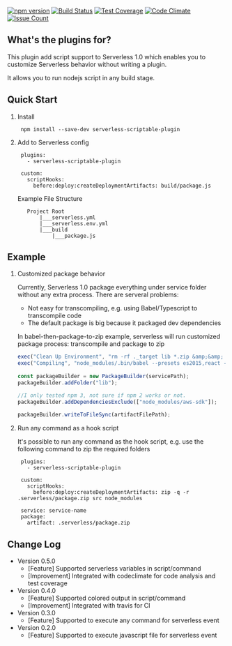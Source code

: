 [![npm version](https://badge.fury.io/js/serverless-scriptable-plugin.svg)](https://badge.fury.io/js/serverless-scriptable-plugin)
[![Build Status](https://travis-ci.org/weixu365/serverless-scriptable-plugin.svg?branch=master)](https://travis-ci.org/weixu365/serverless-scriptable-plugin)
[![Test Coverage](https://codeclimate.com/github/weixu365/serverless-scriptable-plugin/badges/coverage.svg)](https://codeclimate.com/github/weixu365/serverless-scriptable-plugin/coverage)
[![Code Climate](https://codeclimate.com/github/weixu365/serverless-scriptable-plugin/badges/gpa.svg)](https://codeclimate.com/github/weixu365/serverless-scriptable-plugin)
[![Issue Count](https://codeclimate.com/github/weixu365/serverless-scriptable-plugin/badges/issue_count.svg)](https://codeclimate.com/github/weixu365/serverless-scriptable-plugin)


What's the plugins for?
------------------------
This plugin add script support to Serverless 1.0 which enables you to customize Serverless behavior without writing a plugin. 

It allows you to run nodejs script in any build stage.


Quick Start
-------------
1. Install

        npm install --save-dev serverless-scriptable-plugin
        
2. Add to Serverless config 

        plugins:
          - serverless-scriptable-plugin
    
        custom:
          scriptHooks:
            before:deploy:createDeploymentArtifacts: build/package.js

   Example File Structure
       
          Project Root 
              |___serverless.yml
              |___serverless.env.yml
              |___build
                  |___package.js
                  

Example
---------
1. Customized package behavior

   Currently, Serverless 1.0 package everything under service folder without any extra process. 
   There are serveral problems:
   
   - Not easy for transcompiling, e.g. using Babel/Typescript to transcompile code 
   - The default package is big because it packaged dev dependencies

   In babel-then-package-to-zip example, serverless will run customized package process: transcompile and package to zip
   
    ```js
    exec("Clean Up Environment", "rm -rf ._target lib *.zip &amp;&amp; mkdir -p lib");
    exec("Compiling", "node_modules/.bin/babel --presets es2015,react --plugins transform-async-to-generator,transform-runtime,transform-class-properties,transform-flow-strip-types -d lib/ src/");
       
    const packageBuilder = new PackageBuilder(servicePath);
    packageBuilder.addFolder("lib");
    
    //I only tested npm 3, not sure if npm 2 works or not.
    packageBuilder.addDependenciesExclude(["node_modules/aws-sdk"]);
       
    packageBuilder.writeToFileSync(artifactFilePath);
    ```

2. Run any command as a hook script

   It's possible to run any command as the hook script, e.g. use the following command to zip the required folders
 
        plugins:
          - serverless-scriptable-plugin
    
        custom:
          scriptHooks:
            before:deploy:createDeploymentArtifacts: zip -q -r .serverless/package.zip src node_modules
        
        service: service-name
        package:
          artifact: .serverless/package.zip

Change Log
-------------
- Version 0.5.0
  - [Feature] Supported serverless variables in script/command
  - [Improvement] Integrated with codeclimate for code analysis and test coverage
- Version 0.4.0
  - [Feature] Supported colored output in script/command
  - [Improvement] Integrated with travis for CI
- Version 0.3.0
  - [Feature] Supported to execute any command for serverless event
- Version 0.2.0
  - [Feature] Supported to execute javascript file for serverless event
